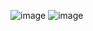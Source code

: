 ![image](https://github.com/user-attachments/assets/fadfd9bf-db04-43f8-96cf-79fdade78094)
![image](https://github.com/user-attachments/assets/77ddf216-fd70-4599-b24f-177ba9a28352)
